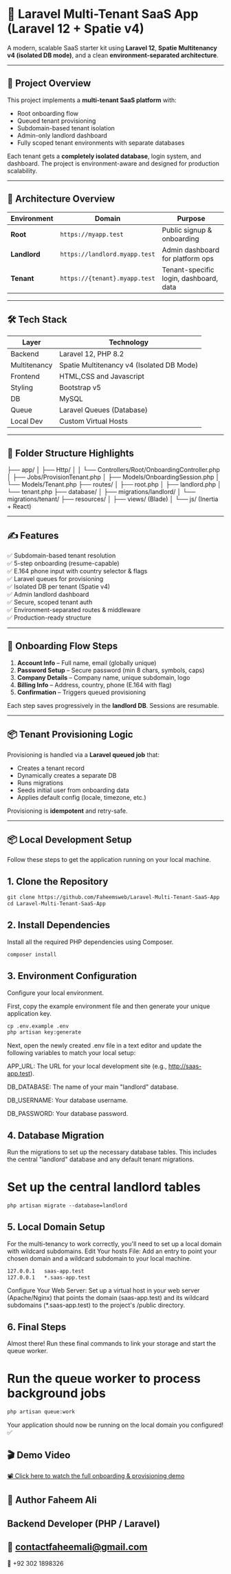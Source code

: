 # 🏢 Laravel Multi-Tenant SaaS App (Laravel 12 + Spatie v4)

A modern, scalable SaaS starter kit using **Laravel 12**, **Spatie Multitenancy v4 (isolated DB mode)**, and a clean **environment-separated architecture**.

---

## 🚀 Project Overview

This project implements a **multi-tenant SaaS platform** with:

- Root onboarding flow
- Queued tenant provisioning
- Subdomain-based tenant isolation
- Admin-only landlord dashboard
- Fully scoped tenant environments with separate databases

Each tenant gets a **completely isolated database**, login system, and dashboard. The project is environment-aware and designed for production scalability.

---

## 🧱 Architecture Overview

| Environment     | Domain                     | Purpose                                 |
|-----------------|----------------------------|-----------------------------------------|
| **Root**        | `https://myapp.test`       | Public signup & onboarding              |
| **Landlord**    | `https://landlord.myapp.test` | Admin dashboard for platform ops       |
| **Tenant**      | `https://{tenant}.myapp.test` | Tenant-specific login, dashboard, data |

---

## 🛠️ Tech Stack

| Layer          | Technology                                       |
|----------------|--------------------------------------------------|
| Backend        | Laravel 12, PHP 8.2                              |
| Multitenancy   | Spatie Multitenancy v4 (Isolated DB Mode)        |
| Frontend       | HTML,CSS and Javascript                          |
| Styling        | Bootstrap   v5                                   |
| DB             | MySQL                                            |
| Queue          | Laravel Queues (Database)                        |
| Local Dev      | Custom Virtual Hosts                             |

---

## 📂 Folder Structure Highlights
├── app/
│ ├── Http/
│ │ └── Controllers/Root/OnboardingController.php
│ ├── Jobs/ProvisionTenant.php
│ ├── Models/OnboardingSession.php
│ └── Models/Tenant.php
├── routes/
│ ├── root.php
│ ├── landlord.php
│ └── tenant.php
├── database/
│ ├── migrations/landlord/
│ └── migrations/tenant/
├── resources/
│ ├── views/ (Blade)
│ └── js/ (Inertia + React)

---

## ✍️ Features

✅ Subdomain-based tenant resolution  
✅ 5-step onboarding (resume-capable)  
✅ E.164 phone input with country selector & flags  
✅ Laravel queues for provisioning  
✅ Isolated DB per tenant (Spatie v4)  
✅ Admin landlord dashboard  
✅ Secure, scoped tenant auth  
✅ Environment-separated routes & middleware  
✅ Production-ready structure

---

## 📝 Onboarding Flow Steps

1. **Account Info** – Full name, email (globally unique)
2. **Password Setup** – Secure password (min 8 chars, symbols, caps)
3. **Company Details** – Company name, unique subdomain, logo
4. **Billing Info** – Address, country, phone (E.164 with flag)
5. **Confirmation** – Triggers queued provisioning

Each step saves progressively in the **landlord DB**. Sessions are resumable.

---

## 📦 Tenant Provisioning Logic

Provisioning is handled via a **Laravel queued job** that:

- Creates a tenant record
- Dynamically creates a separate DB
- Runs migrations
- Seeds initial user from onboarding data
- Applies default config (locale, timezone, etc.)

Provisioning is **idempotent** and retry-safe.

---

## 📦 Local Development Setup
Follow these steps to get the application running on your local machine.

## 1. Clone the Repository
```html
git clone https://github.com/Faheemsweb/Laravel-Multi-Tenant-SaaS-App
cd Laravel-Multi-Tenant-SaaS-App
```
## 2. Install Dependencies
Install all the required PHP dependencies using Composer.
```html
composer install
```
## 3. Environment Configuration
Configure your local environment.

First, copy the example environment file and then generate your unique application key.
```html
cp .env.example .env
php artisan key:generate
```

Next, open the newly created .env file in a text editor and update the following variables to match your local setup:

APP_URL: The URL for your local development site (e.g., http://saas-app.test).

DB_DATABASE: The name of your main "landlord" database.

DB_USERNAME: Your database username.

DB_PASSWORD: Your database password.
## 4. Database Migration
Run the migrations to set up the necessary database tables. This includes the central "landlord" database and any default tenant migrations.
# Set up the central landlord tables
```html
php artisan migrate --database=landlord
```
## 5. Local Domain Setup
For the multi-tenancy to work correctly, you'll need to set up a local domain with wildcard subdomains.
Edit Your hosts File: Add an entry to point your chosen domain and a wildcard subdomain to your local machine.
```html
127.0.0.1   saas-app.test
127.0.0.1   *.saas-app.test
```
Configure Your Web Server: Set up a virtual host in your web server (Apache/Nginx) that points the domain (saas-app.test) and its wildcard subdomains (*.saas-app.test) to the project's /public directory.
## 6. Final Steps
Almost there! Run these final commands to link your storage and start the queue worker.
# Run the queue worker to process background jobs
```html
php artisan queue:work
```

Your application should now be running on the local domain you configured! ✅

## 🎬 Demo Video

[📽️ Click here to watch the full onboarding & provisioning demo](https://drive.google.com/drive/folders/1-0FRUs5r8JfNaRZ1aKuuk9mMt1MP78qX)

🙋 Author
Faheem Ali
---
Backend Developer (PHP / Laravel)
---
📧 contactfaheemali@gmail.com
---
📱 +92 302 1898326

